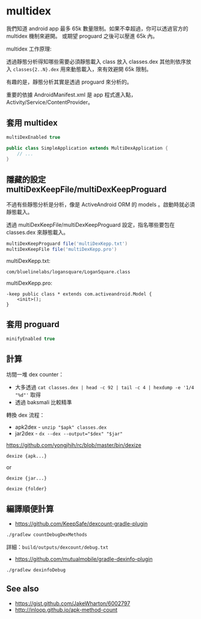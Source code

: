 # multidex

我們知道 android app 最多 65k 數量限制。如果不幸超過，你可以透過官方的 multidex 機制來避開。
或期望 proguard 之後可以壓進 65k 內。

multidex 工作原理:

透過靜態分析得知哪些需要必須靜態載入 class 放入 classes.dex 其他則依序放入 `classes{2..N}.dex` 用來動態載入，來有效避開 65k 限制。

有趣的是，靜態分析其實是透過 proguard 來分析的。

重要的依據 AndroidManifest.xml 是 app 程式進入點，Activity/Service/ContentProvider。

## 套用 multidex

```gradle
multiDexEnabled true
```


```java
public class SimpleApplication extends MultiDexApplication {
    // ...
}
```


## 隱藏的設定 multiDexKeepFile/multiDexKeepProguard

不過有些靜態分析是分析，像是 ActiveAndroid ORM 的 models 。啟動時就必須靜態載入。

透過 multiDexKeepFile/multiDexKeepProguard 設定，指名哪些要包在 classes.dex 來靜態載入。

```gradle
multiDexKeepProguard file('multiDexKepp.txt')
multiDexKeepFile file('multiDexKepp.pro')
```

multiDexKepp.txt:

```
com/bluelinelabs/logansquare/LoganSquare.class
```

multiDexKepp.pro:

```proguard
-keep public class * extends com.activeandroid.Model {
    <init>();
}
```

## 套用 proguard

```gradle
minifyEnabled true
```

## 計算

坊間一堆 dex counter：

* 大多透過 `cat classes.dex | head -c 92 | tail -c 4 | hexdump -e '1/4 "%d"'` 取得
* 透過 baksmali 比較精準

轉換 dex 流程：

* apk2dex - `unzip "$apk" classes.dex`
* jar2dex - `dx --dex --output="$dex" "$jar"`

https://github.com/yongjhih/rc/blob/master/bin/dexize

```
dexize {apk...}
```

or

```
dexize {jar...}
```

```
dexize {folder}
```

## 編譯順便計算

* https://github.com/KeepSafe/dexcount-gradle-plugin

```bash
./gradlew countDebugDexMethods
```

詳細：`build/outputs/dexcount/debug.txt`

* https://github.com/mutualmobile/gradle-dexinfo-plugin

```bash
./gradlew dexinfoDebug
```

## See also

* https://gist.github.com/JakeWharton/6002797
* http://inloop.github.io/apk-method-count
